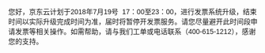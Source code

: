 <p class="MsoNormal"><span style="font-family: 微软雅黑, sans-serif; font-size: 10.5pt;">您好，京东云计划于</span><span lang="EN-US" style="font-size: 10.5pt; font-family: 微软雅黑, sans-serif;">2018年7月19号 &nbsp;17：00至23：00</span><span style="font-family: 微软雅黑, sans-serif; font-size: 10.5pt;">，进行发票系统升级，结束时间以实际升级完成时间为准，届时将暂停开发票服务。请您尽量避开此时间段申请发票等相关操作。如需帮助，请与我们工单或电话联系（</span><span lang="EN-US" style="font-family: 微软雅黑, sans-serif; font-size: 10.5pt;">400-615-1212</span><span style="font-family: 微软雅黑, sans-serif; font-size: 10.5pt;">），感谢您的支持。</span></p>